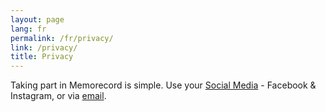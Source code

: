 ```yaml
---
layout: page
lang: fr
permalink: /fr/privacy/
link: /privacy/
title: Privacy
---
```


Taking part in Memorecord is simple. Use your [Social Media](#social-media) - Facebook & Instagram, or via [email](#email).

<!-- more -->